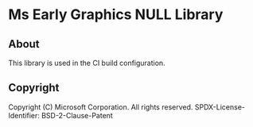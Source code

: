 # Ms Early Graphics NULL Library

## About

This library is used in the CI build configuration.

## Copyright

Copyright (C) Microsoft Corporation. All rights reserved.
SPDX-License-Identifier: BSD-2-Clause-Patent
